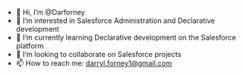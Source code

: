 - 👋 Hi, I’m @Darforney
- 👀 I’m interested in Salesforce Administration and Declarative development
- 🌱 I’m currently learning Declarative development on the Salesforce platform
- 💞️ I’m looking to collaborate on Salesforce projects
- 📫 How to reach me: darryl.forney1@gmail.com


